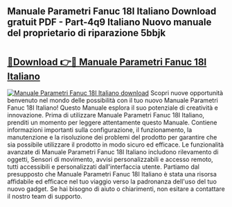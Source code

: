 ## Manuale Parametri Fanuc 18I Italiano Download gratuit PDF - Part-4q9 Italiano Nuovo manuale del proprietario di riparazione 5bbjk

# <h2><a href="http://dfb4h9.blite.top/?on=Manuale+Parametri+Fanuc+18I+Italiano">🔗Download 👉🔴 Manuale Parametri Fanuc 18I Italiano</a></h2>

[![Manuale Parametri Fanuc 18I Italiano download](https://i.imgur.com/lujVjoI.png)](http://dfb4h9.blite.top/?on=Manuale+Parametri+Fanuc+18I+Italiano)
Scopri nuove opportunità benvenuto nel mondo delle possibilità con il tuo nuovo Manuale Parametri Fanuc 18I Italiano! Questo Manuale esplora il suo potenziale di creatività e innovazione. Prima di utilizzare Manuale Parametri Fanuc 18I Italiano, prenditi un momento per leggere attentamente questo Manuale. Contiene informazioni importanti sulla configurazione, il funzionamento, la manutenzione e la risoluzione dei problemi del prodotto per garantire che sia possibile utilizzare il prodotto in modo sicuro ed efficace. Le funzionalità avanzate di Manuale Parametri Fanuc 18I Italiano includono rilevamento di oggetti, Sensori di movimento, avvisi personalizzabili e accesso remoto, tutti accessibili e personalizzati dall'interfaccia utente. Partiamo dal presupposto che Manuale Parametri Fanuc 18I Italiano è stata una risorsa affidabile ed efficace nel tuo viaggio verso la padronanza dell'uso del tuo nuovo gadget. Se hai bisogno di aiuto o chiarimenti, non esitare a contattare il nostro team di supporto.
